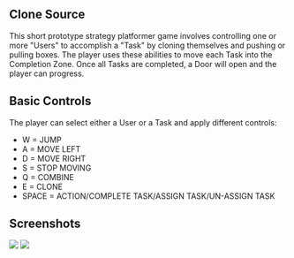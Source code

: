 ## Clone Source

This short prototype strategy platformer game involves controlling one or more "Users" to accomplish a "Task" by cloning themselves and pushing or pulling boxes.
The player uses these abilities to move each Task into the Completion Zone. Once all Tasks are completed, a Door will open and the player can progress.

## Basic Controls

The player can select either a User or a Task and apply different controls:

* W = JUMP
* A = MOVE LEFT
* D = MOVE RIGHT
* S = STOP MOVING
* Q = COMBINE
* E = CLONE
* SPACE = ACTION/COMPLETE TASK/ASSIGN TASK/UN-ASSIGN TASK

## Screenshots

<img src="http://i.imgur.com/mP4fS.png" style="border:0;">
<img src="http://i.imgur.com/0dLQe.png" style="border:0;">
